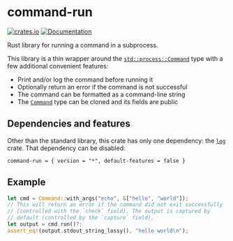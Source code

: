 # command-run

[![crates.io](https://img.shields.io/crates/v/command-run.svg)](https://crates.io/crates/command-run)
[![Documentation](https://docs.rs/command-run/badge.svg)](https://docs.rs/command-run)

Rust library for running a command in a subprocess.

This library is a thin wrapper around the [`std::process::Command`]
type with a few additional convenient features:

- Print and/or log the command before running it
- Optionally return an error if the command is not successful
- The command can be formatted as a command-line string
- The [`Command`] type can be cloned and its fields are public

## Dependencies and features

Other than the standard library, this crate has only one dependency:
the [`log`] crate. That dependency can be disabled:

    command-run = { version = "*", default-features = false }

## Example

```rust
let cmd = Command::with_args("echo", &["hello", "world"]);
// This will return an error if the command did not exit successfully
// (controlled with the `check` field). The output is captured by
// default (controlled by the `capture` field).
let output = cmd.run()?;
assert_eq!(output.stdout_string_lossy(), "hello world\n");
```

[`log`]: https://crates.io/crates/log
[`std::process::Command`]: https://doc.rust-lang.org/std/process/struct.Command.html
[`Command`]: https://docs.rs/command-run/latest/command_run/struct.Command.html
